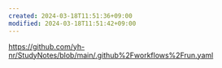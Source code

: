 ```yaml
---
created: 2024-03-18T11:51:36+09:00
modified: 2024-03-18T11:51:42+09:00
---
```


https://github.com/yh-nr/StudyNotes/blob/main/.github%2Fworkflows%2Frun.yaml
